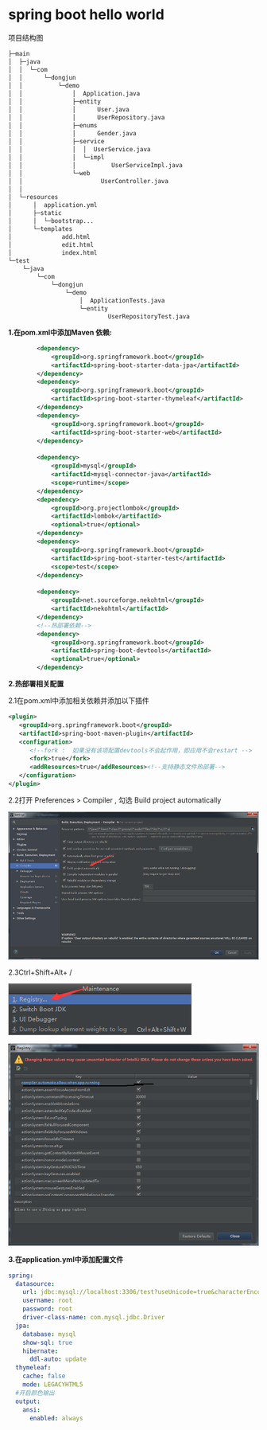 # spring boot hello world 

项目结构图

```
├─main
│  ├─java
│  │  └─com
│  │      └─dongjun
│  │          └─demo
│  │              │  Application.java
│  │              ├─entity
│  │              │      User.java
│  │              │      UserRepository.java   
│  │              ├─enums
│  │              │      Gender.java   
│  │              ├─service
│  │              │  │  UserService.java 
│  │              │  └─impl
│  │              │          UserServiceImpl.java     
│  │              └─web
│  │                      UserController.java
│  │                      
│  └─resources
│      │  application.yml
│      ├─static
│      │  └─bootstrap...                 
│      └─templates
│              add.html
│              edit.html
│              index.html     
└─test
    └─java
        └─com
            └─dongjun
                └─demo
                    │  ApplicationTests.java
                    └─entity
                            UserRepositoryTest.java
```

**1.在pom.xml中添加Maven 依赖:**

```xml
		<dependency>
			<groupId>org.springframework.boot</groupId>
			<artifactId>spring-boot-starter-data-jpa</artifactId>
		</dependency>
		<dependency>
			<groupId>org.springframework.boot</groupId>
			<artifactId>spring-boot-starter-thymeleaf</artifactId>
		</dependency>
		<dependency>
			<groupId>org.springframework.boot</groupId>
			<artifactId>spring-boot-starter-web</artifactId>
		</dependency>

		<dependency>
			<groupId>mysql</groupId>
			<artifactId>mysql-connector-java</artifactId>
			<scope>runtime</scope>
		</dependency>
		<dependency>
			<groupId>org.projectlombok</groupId>
			<artifactId>lombok</artifactId>
			<optional>true</optional>
		</dependency>
		<dependency>
			<groupId>org.springframework.boot</groupId>
			<artifactId>spring-boot-starter-test</artifactId>
			<scope>test</scope>
		</dependency>

		<dependency>
			<groupId>net.sourceforge.nekohtml</groupId>
			<artifactId>nekohtml</artifactId>
		</dependency>
		<!--热部署依赖-->
		<dependency>
			<groupId>org.springframework.boot</groupId>
			<artifactId>spring-boot-devtools</artifactId>
			<optional>true</optional>
		</dependency>
```

**2.热部署相关配置**

2.1在pom.xml中添加相关依赖并添加以下插件

```xml
<plugin>
   <groupId>org.springframework.boot</groupId>
   <artifactId>spring-boot-maven-plugin</artifactId>
   <configuration>
      <!--fork :  如果没有该项配置devtools不会起作用，即应用不会restart -->
      <fork>true</fork>
      <addResources>true</addResources><!--支持静态文件热部署-->
   </configuration>
</plugin>
```

2.2打开 Preferences > Compiler , 勾选 Build project automatically

![](https://raw.githubusercontent.com/EastLord/spring-boot-learning/master/image/7-1.png)

2.3Ctrl+Shift+Alt+ /

![](https://raw.githubusercontent.com/EastLord/spring-boot-learning/master/image/7-2.png)

![](https://raw.githubusercontent.com/EastLord/spring-boot-learning/master/image/7-3.png)

**3.在application.yml中添加配置文件**

```yaml
spring:
  datasource:
    url: jdbc:mysql://localhost:3306/test?useUnicode=true&characterEncoding=utf-8&useSSL=false
    username: root
    password: root
    driver-class-name: com.mysql.jdbc.Driver
  jpa:
    database: mysql
    show-sql: true
    hibernate:
      ddl-auto: update
  thymeleaf:
    cache: false
    mode: LEGACYHTML5
  #开启颜色输出
  output:
    ansi:
      enabled: always
```

